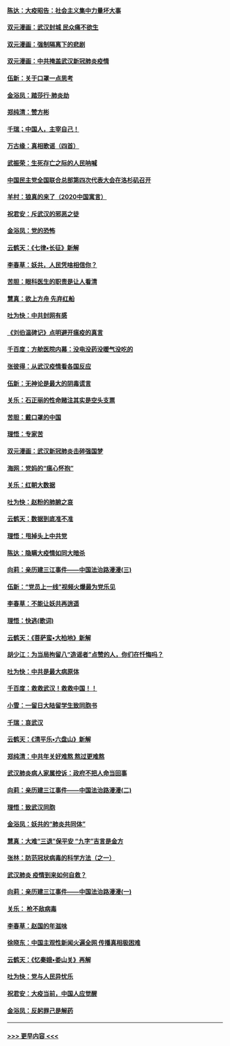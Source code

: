 #### [陈达：大疫昭告：社会主义集中力量坏大事](../pages/nsc993/n11859419.md?t=02120455) 
#### [双元漫画：武汉封城 民众痛不欲生](../pages/nsc993/n11859287.md?t=02120455) 
#### [双元漫画：强制隔离下的悲剧](../pages/nsc993/n11859244.md?t=02120455) 
#### [双元漫画：中共掩盖武汉新冠肺炎疫情](../pages/nsc993/n11858249.md?t=02120455) 
#### [伍新：关于口罩一点思考](../pages/nsc993/n11859195.md?t=02120455) 
#### [金浴凤：踏莎行‧肺炎劫](../pages/nsc993/n11858227.md?t=02120455) 
#### [郑纯清：赞方彬](../pages/nsc993/n11856803.md?t=02120455) 
#### [千瑞；中国人，主宰自己！](../pages/nsc993/n11856793.md?t=02120455) 
#### [万古缘：真相歌谣（四首）](../pages/nsc993/n11856263.md?t=02120455) 
#### [武振荣：生死存亡之际的人民呐喊](../pages/nsc993/n11856256.md?t=02120455) 
#### [中国民主党全国联合总部第四次代表大会在洛杉矶召开](../pages/nsc993/n11856344.md?t=02120455) 
#### [羊村：狼真的来了（2020中国寓言）](../pages/nsc993/n11856229.md?t=02120455) 
#### [祝君安：斥武汉的邪恶之徒](../pages/nsc993/n11855861.md?t=02120455) 
#### [金浴凤：党的恐怖](../pages/nsc993/n11855849.md?t=02120455) 
#### [云鹤天：《七律▪长征》新解](../pages/nsc993/n11855479.md?t=02120455) 
#### [李春草：妖共，人民凭啥相信你？](../pages/nsc993/n11855196.md?t=02120455) 
#### [苦胆：眼科医生的职责是让人看清](../pages/nsc993/n11853840.md?t=02120455) 
#### [慧真：欲上方舟 先弃红船](../pages/nsc993/n11853483.md?t=02120455) 
#### [吐为快：中共封网有感](../pages/nsc993/n11852575.md?t=02120455) 
#### [《刘伯温碑记》点明避开瘟疫的真言](../pages/nsc993/n11852128.md?t=02120455) 
#### [千百度：方舱医院内幕：没电没药没暖气没吃的](../pages/nsc993/n11850211.md?t=02120455) 
#### [张彼得：从武汉疫情看各国反应](../pages/nsc993/n11850102.md?t=02120455) 
#### [伍新：无神论是最大的阴毒谎言](../pages/nsc993/n11846129.md?t=02120455) 
#### [关乐：石正丽的性命赌注其实是空头支票](../pages/nsc993/n11846109.md?t=02120455) 
#### [苦胆：戴口罩的中国](../pages/nsc993/n11845576.md?t=02120455) 
#### [理悟：专家苦](../pages/nsc993/n11845564.md?t=02120455) 
#### [双元漫画：武汉新冠肺炎击碎强国梦](../pages/nsc993/n11843320.md?t=02120455) 
#### [海网：党妈的“瘟心怀抱”](../pages/nsc993/n11840740.md?t=02120455) 
#### [关乐：红朝大数据](../pages/nsc993/n11840675.md?t=02120455) 
#### [吐为快：赵粉的肺腑之哀](../pages/nsc993/n11840618.md?t=02120455) 
#### [云鹤天：数据到底准不准](../pages/nsc993/n11840325.md?t=02120455) 
#### [理悟：甩掉头上中共党](../pages/nsc993/n11838826.md?t=02120455) 
#### [陈达：隐瞒大疫情如同大暗杀](../pages/nsc993/n11838771.md?t=02120455) 
#### [向莉：亲历建三江事件——中国法治路漫漫(三)](../pages/nsc993/n11831825.md?t=02120455) 
#### [伍新：“党员上一线”视频火爆最为党乐见](../pages/nsc993/n11838200.md?t=02120455) 
#### [李春草：不能让妖共再逍遥](../pages/nsc993/n11838102.md?t=02120455) 
#### [理悟：快逃(歌词)](../pages/nsc993/n11838083.md?t=02120455) 
#### [云鹤天：《菩萨蛮▪大柏地》新解](../pages/nsc993/n11838059.md?t=02120455) 
#### [胡少江：为当局拘留八“造谣者”点赞的人，你们在忏悔吗？](../pages/nsc993/n11836801.md?t=02120455) 
#### [吐为快：中共是最大病原体](../pages/nsc993/n11836748.md?t=02120455) 
#### [千百度：救救武汉！救救中国！！](../pages/nsc993/n11836145.md?t=02120455) 
#### [小雪：一留日大陆留学生致同胞书](../pages/nsc993/n11834624.md?t=02120455) 
#### [千瑞：哀武汉](../pages/nsc993/n11833647.md?t=02120455) 
#### [云鹤天：《清平乐▪六盘山》新解](../pages/nsc993/n11833611.md?t=02120455) 
#### [郑纯清：中共年关好难熬 熬过更难熬](../pages/nsc993/n11833489.md?t=02120455) 
#### [武汉肺炎病人家属控诉：政府不把人命当回事](../pages/nsc993/n11833205.md?t=02120455) 
#### [向莉：亲历建三江事件——中国法治路漫漫(二)](../pages/nsc993/n11829102.md?t=02120455) 
#### [理悟：致武汉同胞](../pages/nsc993/n11831522.md?t=02120455) 
#### [金浴凤：妖共的“肺炎共同体”](../pages/nsc993/n11829448.md?t=02120455) 
#### [慧真：大难“三退”保平安 “九字”吉言是金方](../pages/nsc993/n11829501.md?t=02120455) 
#### [张林：防范冠状病毒的科学方法（之一）](../pages/nsc993/n11828618.md?t=02120455) 
#### [武汉肺炎 疫情到来如何自救？](../pages/nsc993/n11827632.md?t=02120455) 
#### [向莉：亲历建三江事件——中国法治路漫漫(一)](../pages/nsc993/n11827190.md?t=02120455) 
#### [关乐： 枪不敌病毒](../pages/nsc993/n11826746.md?t=02120455) 
#### [李春草：赵国的年滋味](../pages/nsc993/n11826321.md?t=02120455) 
#### [徐晓东：中国主观性新闻火遍全网 传播真相极困难](../pages/nsc993/n11826508.md?t=02120455) 
#### [云鹤天：《忆秦娥▪娄山关》再解](../pages/nsc993/n11824682.md?t=02120455) 
#### [吐为快：党与人民异忧乐](../pages/nsc993/n11824660.md?t=02120455) 
#### [祝君安：大疫当前，中国人应觉醒](../pages/nsc993/n11821946.md?t=02120455) 
#### [金浴凤：反躬罪己是解药](../pages/nsc993/n11820280.md?t=02120455) 

----
#### [ >>> 更早内容 <<< ](../indexes/nsc993-earlier.md)
